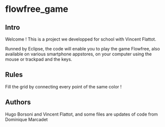 # flowfree_game

## Intro
Welcome ! 
This is a project we developped for school with Vincent Flattot.

Runned by Eclipse, the code will enable you to play the game Flowfree, also available on various smartphone appstores, on your computer using the mouse or trackpad and the keys. 


## Rules
Fill the grid by connecting every point of the same color ! 

## Authors
Hugo Borsoni and Vincent Flattot, and some files are updates of code from Dominique Marcadet
